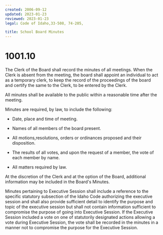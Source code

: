 ```yaml
---
created: 2006-09-12
updated: 2023-01-23
reviewed: 2023-01-23
legal: Code of Idaho,33-508, 74-205,

title: School Board Minutes
---
```


# 1001.10 

The Clerk of the Board shall record the minutes of all meetings. When the Clerk is absent from the meeting, the board shall appoint an individual to act as a temporary clerk, to keep the record of the proceedings of the board and certify the same to the Clerk, to be entered by the Clerk.

All minutes shall be available to the public within a reasonable time after the meeting.

Minutes are required, by law, to include the following:



- Date, place and time of meeting.

- Names of all members of the board present.

- All motions,resolutions, orders or ordinances proposed and their disposition.

- The results of all votes, and upon the request of a member, the vote of each member by name.

- All matters required by law.

At the discretion of the Clerk and at the option of the Board, additional information may be included in the Board's Minutes.

Minutes pertaining to Executive Session shall include a reference to the specific statutory subsection of the Idaho Code authorizing the executive session and shall also provide sufficient detail to identify the purpose and topic of the executive session but shall not contain information sufficient to compromise the purpose of going into Executive Session. If the Executive Session included a vote on one of statutorily designated actions allowing a vote during Executive Session, the vote shall be recorded in the minutes in a manner not to compromise the purpose for the Executive Session.

